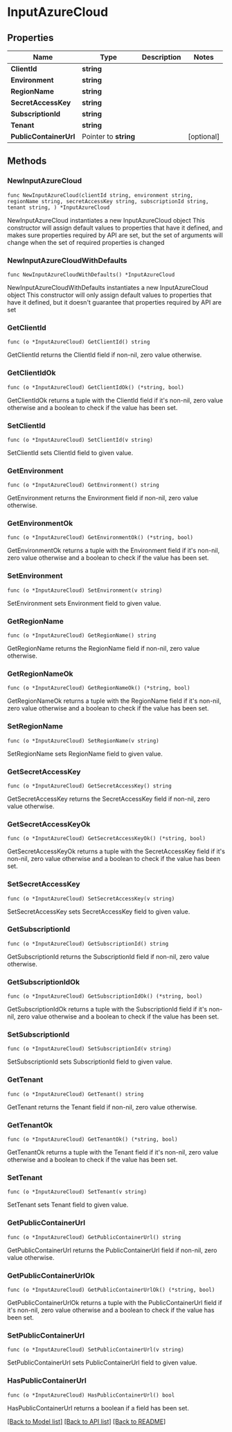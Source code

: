 # InputAzureCloud

## Properties

Name | Type | Description | Notes
------------ | ------------- | ------------- | -------------
**ClientId** | **string** |  | 
**Environment** | **string** |  | 
**RegionName** | **string** |  | 
**SecretAccessKey** | **string** |  | 
**SubscriptionId** | **string** |  | 
**Tenant** | **string** |  | 
**PublicContainerUrl** | Pointer to **string** |  | [optional] 

## Methods

### NewInputAzureCloud

`func NewInputAzureCloud(clientId string, environment string, regionName string, secretAccessKey string, subscriptionId string, tenant string, ) *InputAzureCloud`

NewInputAzureCloud instantiates a new InputAzureCloud object
This constructor will assign default values to properties that have it defined,
and makes sure properties required by API are set, but the set of arguments
will change when the set of required properties is changed

### NewInputAzureCloudWithDefaults

`func NewInputAzureCloudWithDefaults() *InputAzureCloud`

NewInputAzureCloudWithDefaults instantiates a new InputAzureCloud object
This constructor will only assign default values to properties that have it defined,
but it doesn't guarantee that properties required by API are set

### GetClientId

`func (o *InputAzureCloud) GetClientId() string`

GetClientId returns the ClientId field if non-nil, zero value otherwise.

### GetClientIdOk

`func (o *InputAzureCloud) GetClientIdOk() (*string, bool)`

GetClientIdOk returns a tuple with the ClientId field if it's non-nil, zero value otherwise
and a boolean to check if the value has been set.

### SetClientId

`func (o *InputAzureCloud) SetClientId(v string)`

SetClientId sets ClientId field to given value.


### GetEnvironment

`func (o *InputAzureCloud) GetEnvironment() string`

GetEnvironment returns the Environment field if non-nil, zero value otherwise.

### GetEnvironmentOk

`func (o *InputAzureCloud) GetEnvironmentOk() (*string, bool)`

GetEnvironmentOk returns a tuple with the Environment field if it's non-nil, zero value otherwise
and a boolean to check if the value has been set.

### SetEnvironment

`func (o *InputAzureCloud) SetEnvironment(v string)`

SetEnvironment sets Environment field to given value.


### GetRegionName

`func (o *InputAzureCloud) GetRegionName() string`

GetRegionName returns the RegionName field if non-nil, zero value otherwise.

### GetRegionNameOk

`func (o *InputAzureCloud) GetRegionNameOk() (*string, bool)`

GetRegionNameOk returns a tuple with the RegionName field if it's non-nil, zero value otherwise
and a boolean to check if the value has been set.

### SetRegionName

`func (o *InputAzureCloud) SetRegionName(v string)`

SetRegionName sets RegionName field to given value.


### GetSecretAccessKey

`func (o *InputAzureCloud) GetSecretAccessKey() string`

GetSecretAccessKey returns the SecretAccessKey field if non-nil, zero value otherwise.

### GetSecretAccessKeyOk

`func (o *InputAzureCloud) GetSecretAccessKeyOk() (*string, bool)`

GetSecretAccessKeyOk returns a tuple with the SecretAccessKey field if it's non-nil, zero value otherwise
and a boolean to check if the value has been set.

### SetSecretAccessKey

`func (o *InputAzureCloud) SetSecretAccessKey(v string)`

SetSecretAccessKey sets SecretAccessKey field to given value.


### GetSubscriptionId

`func (o *InputAzureCloud) GetSubscriptionId() string`

GetSubscriptionId returns the SubscriptionId field if non-nil, zero value otherwise.

### GetSubscriptionIdOk

`func (o *InputAzureCloud) GetSubscriptionIdOk() (*string, bool)`

GetSubscriptionIdOk returns a tuple with the SubscriptionId field if it's non-nil, zero value otherwise
and a boolean to check if the value has been set.

### SetSubscriptionId

`func (o *InputAzureCloud) SetSubscriptionId(v string)`

SetSubscriptionId sets SubscriptionId field to given value.


### GetTenant

`func (o *InputAzureCloud) GetTenant() string`

GetTenant returns the Tenant field if non-nil, zero value otherwise.

### GetTenantOk

`func (o *InputAzureCloud) GetTenantOk() (*string, bool)`

GetTenantOk returns a tuple with the Tenant field if it's non-nil, zero value otherwise
and a boolean to check if the value has been set.

### SetTenant

`func (o *InputAzureCloud) SetTenant(v string)`

SetTenant sets Tenant field to given value.


### GetPublicContainerUrl

`func (o *InputAzureCloud) GetPublicContainerUrl() string`

GetPublicContainerUrl returns the PublicContainerUrl field if non-nil, zero value otherwise.

### GetPublicContainerUrlOk

`func (o *InputAzureCloud) GetPublicContainerUrlOk() (*string, bool)`

GetPublicContainerUrlOk returns a tuple with the PublicContainerUrl field if it's non-nil, zero value otherwise
and a boolean to check if the value has been set.

### SetPublicContainerUrl

`func (o *InputAzureCloud) SetPublicContainerUrl(v string)`

SetPublicContainerUrl sets PublicContainerUrl field to given value.

### HasPublicContainerUrl

`func (o *InputAzureCloud) HasPublicContainerUrl() bool`

HasPublicContainerUrl returns a boolean if a field has been set.


[[Back to Model list]](../README.md#documentation-for-models) [[Back to API list]](../README.md#documentation-for-api-endpoints) [[Back to README]](../README.md)



